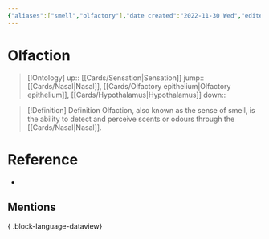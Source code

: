 ```yaml
---
{"aliases":["smell","olfactory"],"date created":"2022-11-30 Wed","edited":"2023-04-06 Thu","tags":["Uni/LFS112","flashcards/LFS112"],"dg-publish":true,"permalink":"/cards/olfaction/","dgPassFrontmatter":true}
---
```


# Olfaction

> [!Ontology]
> up:: [[Cards/Sensation\|Sensation]]
> jump:: [[Cards/Nasal\|Nasal]], [[Cards/Olfactory epithelium\|Olfactory epithelium]], [[Cards/Hypothalamus\|Hypothalamus]]
> down:: 

> [!Definition] Definition
> Olfaction, also known as the sense of smell, is the ability to detect and perceive scents or odours through the [[Cards/Nasal\|Nasal]].

# Reference

- 

## Mentions


{ .block-language-dataview}